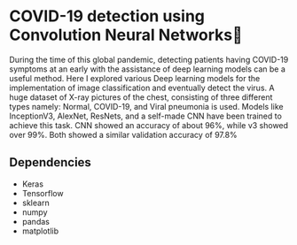 # COVID-19 detection using Convolution Neural Networks🦠
During the time of this global pandemic, detecting patients having COVID-19 symptoms at an early with the assistance of deep learning models can be a useful method. Here I explored various Deep learning models for the implementation of image classification and eventually detect the virus. A huge dataset of X-ray pictures of the chest, consisting of three different types namely: Normal, COVID-19, and Viral pneumonia is used. Models like InceptionV3, AlexNet, ResNets, and a self-made CNN have been trained to achieve this task. CNN showed an accuracy of about 96%, while v3 showed over 99%. Both showed a similar validation accuracy of 97.8%

## Dependencies
* Keras
* Tensorflow
* sklearn
* numpy
* pandas
* matplotlib
